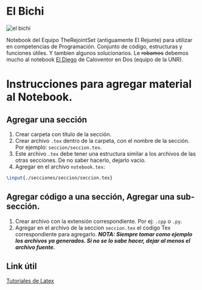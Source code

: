 # El Bichi

![el bichi](https://github.com/matramos/elrejunte/blob/master/notebook/bichi.png)

Notebook del Equipo TheRejointSet (antiguamente El Rejunte) para utilizar en competencias de Programación.
Conjunto de código, estructuras y funciones útiles. Y tambien algunos solucionarios.
Le ~~robamos~~ debemos mucho al notebook [El Diego](https://github.com/mvpossum/eldiego) de Caloventor en Dos (equipo de la UNR).

# Instrucciones para agregar material al Notebook.

## Agregar una sección

1. Crear carpeta con título de la sección.
2. Crear archivo `.tex` dentro de la carpeta, con el nombre de la sección. Por ejemplo: `seccion/seccion.tex`.
3. Este archivo `.tex` debe tener una estructura similar a los archivos de las otras secciones. De no saber hacerlo, dejarlo vacío.
4. Agregar en el archivo `notebook.tex`:
```latex
\input{./secciones/seccion/seccion.tex}
```

## Agregar código a una sección, Agregar una sub-sección.

1. Crear archivo con la extensión correspondiente. Por ej: `.cpp` o `.py`.
2. Agregar en el archivo de la seccion `seccion.tex` el codigo Tex correspondiente para agregarlo. ***NOTA: Siempre tomar como ejemplo los archivos ya generados. Si no se lo sabe hacer, dejar al menos el archivo fuente.***

## Link útil

[Tutoriales de Latex](https://www.latex-tutorial.com/tutorials/)
